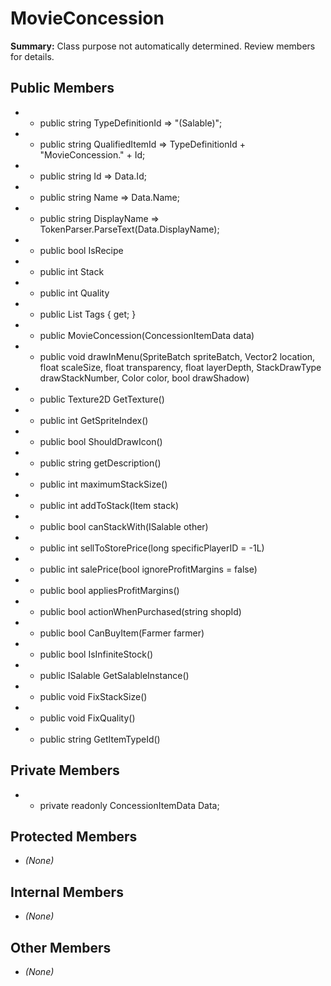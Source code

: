 # MovieConcession

**Summary:** Class purpose not automatically determined. Review members for details.

## Public Members
- - public string TypeDefinitionId => "(Salable)";
- - public string QualifiedItemId => TypeDefinitionId + "MovieConcession." + Id;
- - public string Id => Data.Id;
- - public string Name => Data.Name;
- - public string DisplayName => TokenParser.ParseText(Data.DisplayName);
- - public bool IsRecipe
- - public int Stack
- - public int Quality
- - public List<string> Tags { get; }
- - public MovieConcession(ConcessionItemData data)
- - public void drawInMenu(SpriteBatch spriteBatch, Vector2 location, float scaleSize, float transparency, float layerDepth, StackDrawType drawStackNumber, Color color, bool drawShadow)
- - public Texture2D GetTexture()
- - public int GetSpriteIndex()
- - public bool ShouldDrawIcon()
- - public string getDescription()
- - public int maximumStackSize()
- - public int addToStack(Item stack)
- - public bool canStackWith(ISalable other)
- - public int sellToStorePrice(long specificPlayerID = -1L)
- - public int salePrice(bool ignoreProfitMargins = false)
- - public bool appliesProfitMargins()
- - public bool actionWhenPurchased(string shopId)
- - public bool CanBuyItem(Farmer farmer)
- - public bool IsInfiniteStock()
- - public ISalable GetSalableInstance()
- - public void FixStackSize()
- - public void FixQuality()
- - public string GetItemTypeId()

## Private Members
- - private readonly ConcessionItemData Data;

## Protected Members
- *(None)*

## Internal Members
- *(None)*

## Other Members
- *(None)*
